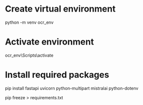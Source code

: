 # Create virtual environment
python -m venv ocr_env

# Activate environment
ocr_env\Scripts\activate

# Install required packages
pip install fastapi uvicorn python-multipart mistralai python-dotenv

pip freeze > requirements.txt